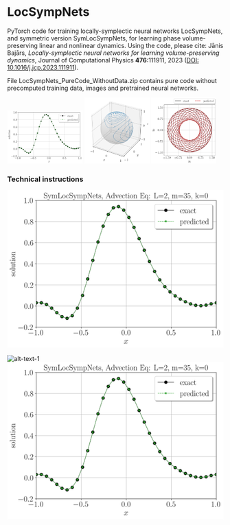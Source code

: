 # LocSympNets
PyTorch code for training locally-symplectic neural networks LocSympNets, and symmetric version SymLocSympNets, for learning phase volume-preserving linear and nonlinear dynamics. Using the code, please cite: Jānis Bajārs, *Locally-symplectic neural networks for learning volume-preserving dynamics*, Journal of Computational Physics **476**:111911, 2023 ([DOI: 10.1016/j.jcp.2023.111911](https://www.sciencedirect.com/science/article/pii/S0021999123000062?via%3Dihub)).

File LocSympNets_PureCode_WithoutData.zip contains pure code without precomputed training data, images and pretrained neural networks.

<p float="left">
  <img src="Figures/Fig1.png" width="35%" />
  <img src="Figures/Fig2.png" width="30%" /> 
  <img src="Figures/Fig3.png" width="30%" /> 
</p>

### Technical instructions

![Advection equation](Figures/AdvectionEq/Predictions/sym_Predictions_L2m35k0.png)

![alt-text-1](Figures/AdvectionEq/Predictions/Predictions_L2m35k0.png "title-1") ![alt-text-2](Figures/AdvectionEq/Predictions/sym_Predictions_L2m35k0.png "title-2")

